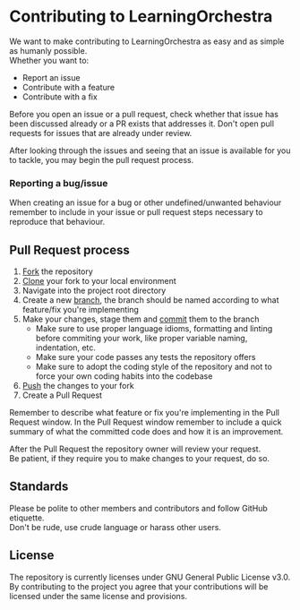 # Contributing to LearningOrchestra
We want to make contributing to LearningOrchestra as easy and as simple as humanly possible.\
Whether you want to:
* Report an issue
* Contribute with a feature
* Contribute with a fix

Before you open an issue or a pull request, check whether that issue has been discussed already or a PR exists that addresses it. Don't open pull requests for issues that are already under review.

After looking through the issues and seeing that an issue is available for you to tackle, you may begin the pull request process.

### Reporting a bug/issue
When creating an issue for a bug or other undefined/unwanted behaviour remember to include in your issue or pull request steps necessary to reproduce that behaviour.

## Pull Request process

1. [Fork](https://github.com/learningOrchestra/docs/fork) the repository
2. [Clone](https://git-scm.com/docs/git-clone) your fork to your local environment
3. Navigate into the project root directory
4. Create a new [branch](https://git-scm.com/book/en/v2/Git-Branching-Basic-Branching-and-Merging), the branch should be named according to what feature/fix you're implementing
5. Make your changes, stage them and [commit](https://git-scm.com/docs/git-commit) them to the branch
    - Make sure to use proper language idioms, formatting and linting before commiting your work, like proper variable naming, indentation, etc.
    - Make sure your code passes any tests the repository offers
    - Make sure to adopt the coding style of the repository and not to force your own coding habits into the codebase
6. [Push](https://git-scm.com/docs/git-push) the changes to your fork
7. Create a Pull Request

Remember to describe what feature or fix you're implementing in the Pull Request window.
In the Pull Request window remember to include a quick summary of what the committed code does and how it is an improvement.

After the Pull Request the repository owner will review your request.\
Be patient, if they require you to make changes to your request, do so.

## Standards
Please be polite to other members and contributors and follow GitHub etiquette.\
Don't be rude, use crude language or harass other users.

## License
The repository is currently licenses under GNU General Public License v3.0.
By contributing to the project you agree that your contributions will be licensed under the same license and provisions.
